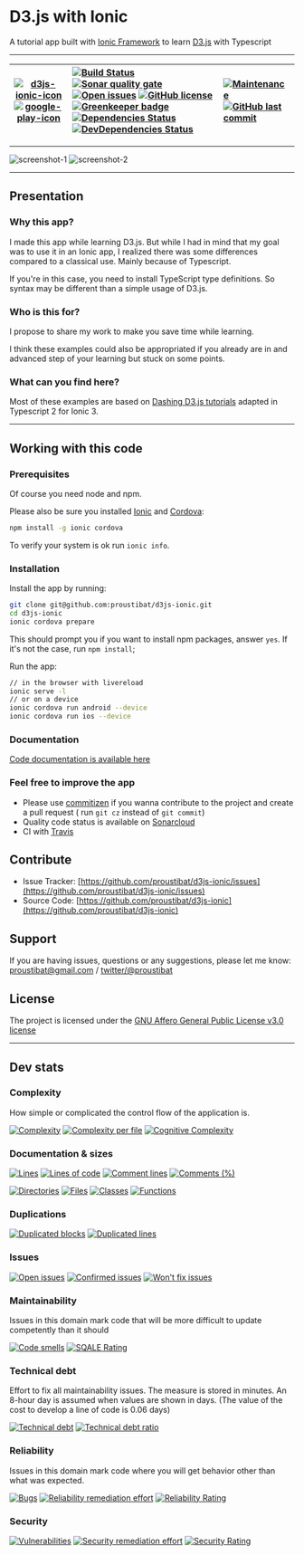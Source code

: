 
# D3.js with Ionic 
A tutorial app built with [Ionic Framework](https://ionicframework.com/) to learn [D3.js](https://d3js.org/) with Typescript

-------------------------

| [![d3js-ionic-icon](https://user-images.githubusercontent.com/1054387/35104149-46b23f56-fc68-11e7-8a50-357fa36d0d32.png)<br/> ![google-play-icon](https://user-images.githubusercontent.com/1054387/35104116-2c9addda-fc68-11e7-85fa-91b13423d5f4.png)](https://play.google.com/store/apps/details?id=prstbt.ionic.d3&pcampaignid=MKT-Other-global-all-co-prtnr-py-PartBadge-Mar2515-1)  | [![Build Status](https://travis-ci.org/proustibat/d3js-ionic.svg?branch=master)](https://travis-ci.org/proustibat/d3js-ionic) [![Sonar quality gate](https://sonarcloud.io/api/badges/gate?key=prstbt.ionic.d3.app)](https://sonarcloud.io/dashboard?id=prstbt.ionic.d3.app) [![Open issues](https://sonarcloud.io/api/badges/measure?key=prstbt.ionic.d3.app&metric=open_issues)](https://sonarcloud.io/component_measures?id=prstbt.ionic.d3.app&metric=open_issues) [![GitHub license](https://img.shields.io/github/license/proustibat/d3js-ionic.svg)](https://github.com/proustibat/d3js-ionic/blob/master/LICENSE.md) </br> [![Greenkeeper badge](https://badges.greenkeeper.io/proustibat/d3js-ionic.svg)](https://greenkeeper.io/) [![Dependencies Status](https://david-dm.org/proustibat/d3js-ionic/status.svg)](https://david-dm.org/proustibat/d3js-ionic) [![DevDependencies Status](https://david-dm.org/proustibat/d3js-ionic/dev-status.svg)](https://david-dm.org/proustibat/d3js-ionic?type=dev) | [![Maintenance](https://img.shields.io/maintenance/yes/2018.svg)](https://github.com/proustibat/d3js-ionic/commits/master) <br/> [![GitHub last commit](https://img.shields.io/github/last-commit/proustibat/d3js-ionic.svg)](https://github.com/proustibat/d3js-ionic/commits/master) |
| --- | :---- | :---- 

---------------------------


![screenshot-1](https://user-images.githubusercontent.com/1054387/35104066-08acd856-fc68-11e7-821f-3ee8fbcf3b44.png) ![screenshot-2](https://user-images.githubusercontent.com/1054387/35104068-09de7626-fc68-11e7-9130-e0c22c07c980.png)

---------------------------


## Presentation

### Why this app?

I made this app while learning D3.js. But while I had in mind that my goal was to use it in an Ionic app, I realized there was some differences compared to a classical use. Mainly because of Typescript.

If you're in this case, you need to install TypeScript type definitions. So syntax may be different than a simple usage of D3.js.


### Who is this for?

I propose to share my work to make you save time while learning.

I think these examples could also be appropriated if you already are in and advanced step of your learning but stuck on some points.


### What can you find here?

Most of these examples are based on [Dashing D3.js tutorials](https://www.dashingd3js.com/table-of-contents) adapted in Typescript 2 for Ionic 3. 

---------------

## Working with this code

### Prerequisites
Of course you need node and npm.

Please also be sure you installed [Ionic](https://ionicframework.com/docs/) and [Cordova](https://cordova.apache.org/):
```bash
npm install -g ionic cordova
```
To verify your system is ok run `ionic info`.


### Installation

Install the app by running:
```bash
git clone git@github.com:proustibat/d3js-ionic.git
cd d3js-ionic
ionic cordova prepare
```
This should prompt you if you want to install npm packages, answer `yes`. If it's not the case, run `npm install`;

Run the app: 
```bash
// in the browser with livereload
ionic serve -l
// or on a device
ionic cordova run android --device
ionic cordova run ios --device
```


### Documentation
[Code documentation is available here](https://proustibat.github.io/d3js-ionic/)

### Feel free to improve the app

- Please use [commitizen](https://github.com/commitizen/cz-cli) if you wanna contribute to the project and create a pull request ( run `git cz` instead of `git commit`)
- Quality code status is available on [Sonarcloud](https://about.sonarcloud.io/)
- CI with [Travis](https://travis-ci.org/proustibat/d3js-ionic)


## Contribute

- Issue Tracker: [https://github.com/proustibat/d3js-ionic/issues](https://github.com/proustibat/d3js-ionic/issues)
- Source Code: [https://github.com/proustibat/d3js-ionic](https://github.com/proustibat/d3js-ionic)

## Support

If you are having issues, questions or any suggestions, please let me know: proustibat@gmail.com / [twitter/@proustibat](https://twitter.com/proustibat)

## License

The project is licensed under the [GNU Affero General Public License v3.0 license](LICENSE.md)


-----------------

## Dev stats

### Complexity
How simple or complicated the control flow of the application is. 


[![Complexity](https://sonarcloud.io/api/badges/measure?key=prstbt.ionic.d3.app&metric=complexity)](https://sonarcloud.io/component_measures?id=prstbt.ionic.d3.app&metric=complexity) 
[![Complexity per file](https://sonarcloud.io/api/badges/measure?key=prstbt.ionic.d3.app&metric=file_complexity)](https://sonarcloud.io/component_measures?id=prstbt.ionic.d3.app&metric=file_complexity)
[![Cognitive Complexity](https://sonarcloud.io/api/badges/measure?key=prstbt.ionic.d3.app&metric=cognitive_complexity)](https://sonarcloud.io/component_measures?id=prstbt.ionic.d3.app&metric=cognitive_complexity)


### Documentation & sizes
[![Lines](https://sonarcloud.io/api/badges/measure?key=prstbt.ionic.d3.app&metric=lines)](https://sonarcloud.io/component_measures?id=prstbt.ionic.d3.app&metric=lines) 
[![Lines of code](https://sonarcloud.io/api/badges/measure?key=prstbt.ionic.d3.app&metric=ncloc)](https://sonarcloud.io/component_measures?id=prstbt.ionic.d3.app&metric=ncloc) 
[![Comment lines](https://sonarcloud.io/api/badges/measure?key=prstbt.ionic.d3.app&metric=comment_lines)](https://sonarcloud.io/component_measures?id=prstbt.ionic.d3.app&metric=comment_lines) 
[![Comments (%)](https://sonarcloud.io/api/badges/measure?key=prstbt.ionic.d3.app&metric=comment_lines_density)](https://sonarcloud.io/component_measures?id=prstbt.ionic.d3.app&metric=comment_lines_density)

[![Directories](https://sonarcloud.io/api/badges/measure?key=prstbt.ionic.d3.app&metric=directories)](https://sonarcloud.io/component_measures?id=prstbt.ionic.d3.app&metric=directories) 
[![Files](https://sonarcloud.io/api/badges/measure?key=prstbt.ionic.d3.app&metric=files)](https://sonarcloud.io/component_measures?id=prstbt.ionic.d3.app&metric=files)
[![Classes](https://sonarcloud.io/api/badges/measure?key=prstbt.ionic.d3.app&metric=classes)](https://sonarcloud.io/component_measures?id=prstbt.ionic.d3.app&metric=classes) 
[![Functions](https://sonarcloud.io/api/badges/measure?key=prstbt.ionic.d3.app&metric=functions)](https://sonarcloud.io/component_measures?id=prstbt.ionic.d3.app&metric=functions)


### Duplications
[![Duplicated blocks](https://sonarcloud.io/api/badges/measure?key=prstbt.ionic.d3.app&metric=duplicated_blocks)](https://sonarcloud.io/component_measures?id=prstbt.ionic.d3.app&metric=duplicated_blocks) 
[![Duplicated lines](https://sonarcloud.io/api/badges/measure?key=prstbt.ionic.d3.app&metric=duplicated_lines)](https://sonarcloud.io/component_measures?id=prstbt.ionic.d3.app&metric=duplicated_lines)


### Issues
[![Open issues](https://sonarcloud.io/api/badges/measure?key=prstbt.ionic.d3.app&metric=open_issues)](https://sonarcloud.io/component_measures?id=prstbt.ionic.d3.app&metric=open_issues)
[![Confirmed issues](https://sonarcloud.io/api/badges/measure?key=prstbt.ionic.d3.app&metric=confirmed_issues)](https://sonarcloud.io/component_measures?id=prstbt.ionic.d3.app&metric=confirmed_issues)
[![Won't fix issues](https://sonarcloud.io/api/badges/measure?key=prstbt.ionic.d3.app&metric=wont_fix_issues)](https://sonarcloud.io/component_measures?id=prstbt.ionic.d3.app&metric=wont_fix_issues) 


### Maintainability
Issues in this domain mark code that will be more difficult to update competently than it should

[![Code smells](https://sonarcloud.io/api/badges/measure?key=prstbt.ionic.d3.app&metric=code_smells)](https://sonarcloud.io/component_measures?id=prstbt.ionic.d3.app&metric=code_smells)
[![SQALE Rating](https://sonarcloud.io/api/badges/measure?key=prstbt.ionic.d3.app&metric=sqale_rating)](https://sonarcloud.io/component_measures?id=prstbt.ionic.d3.app&metric=sqale_rating)


### Technical debt
Effort to fix all maintainability issues. The measure is stored in minutes. An 8-hour day is assumed when values are shown in days. (The value of the cost to develop a line of code is 0.06 days)

[![Technical debt](https://sonarcloud.io/api/badges/measure?key=prstbt.ionic.d3.app&metric=sqale_index)](https://sonarcloud.io/component_measures?id=prstbt.ionic.d3.app&metric=sqale_index) 
[![Technical debt ratio](https://sonarcloud.io/api/badges/measure?key=prstbt.ionic.d3.app&metric=sqale_debt_ratio)](https://sonarcloud.io/component_measures?id=prstbt.ionic.d3.app&metric=sqale_debt_ratio)


### Reliability
Issues in this domain mark code where you will get behavior other than what was expected.

[![Bugs](https://sonarcloud.io/api/badges/measure?key=prstbt.ionic.d3.app&metric=bugs)](https://sonarcloud.io/component_measures?id=prstbt.ionic.d3.app&metric=bugs)
[![Reliability remediation effort](https://sonarcloud.io/api/badges/measure?key=prstbt.ionic.d3.app&metric=reliability_remediation_effort)](https://sonarcloud.io/component_measures?id=prstbt.ionic.d3.app&metric=reliability_remediation_effort)
[![Reliability Rating](https://sonarcloud.io/api/badges/measure?key=prstbt.ionic.d3.app&metric=reliability_rating)](https://sonarcloud.io/component_measures?id=prstbt.ionic.d3.app&metric=reliability_rating)


### Security

[![Vulnerabilities](https://sonarcloud.io/api/badges/measure?key=prstbt.ionic.d3.app&metric=vulnerabilities)](https://sonarcloud.io/component_measures?id=prstbt.ionic.d3.app&metric=vulnerabilities)
[![Security remediation effort	](https://sonarcloud.io/api/badges/measure?key=prstbt.ionic.d3.app&metric=security_remediation_effort)](https://sonarcloud.io/component_measures?id=prstbt.ionic.d3.app&metric=security_remediation_effort)
[![Security Rating](https://sonarcloud.io/api/badges/measure?key=prstbt.ionic.d3.app&metric=security_rating)](https://sonarcloud.io/component_measures?id=prstbt.ionic.d3.app&metric=security_rating)
